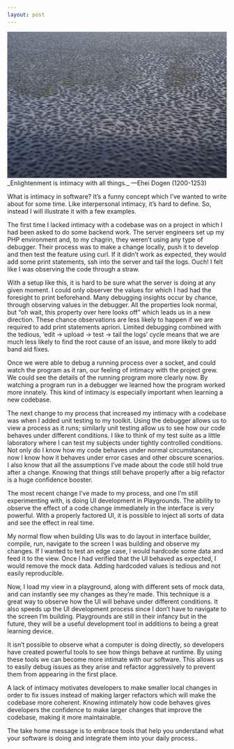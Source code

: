 ```yaml
---
layout: post
---
```

<img src="/images/fulls/IMG_0100.jpg" class="fit image">
_Enlightenment is intimacy with all things._ —Ehei Dogen (1200-1253)

What is intimacy in software? It’s a funny concept which I’ve wanted to write about for some time. Like interpersonal intimacy, it’s hard to define. So, instead I will illustrate it with a few examples.

The first time I lacked intimacy with a codebase was on a project in which I had been asked to do some backend work. The server engineers set up my PHP environment and, to my chagrin, they weren’t using any type of debugger. Their process was to make a change locally, push it to develop and then test the feature using curl. If it didn’t work as expected, they would add some print statements, ssh into the server and tail the logs. Ouch! I felt like I was observing the code through a straw.

With a setup like this, it is hard to be sure what the server is doing at any given moment. I could only observer the values for which I had had the foresight to print beforehand. Many debugging insights occur by chance, through observing values in the debugger. All the properties look normal, but “oh wait, this property over here looks off” which leads us in a new direction. These chance observations are less likely to happen if we are required to add print statements apriori. Limited debugging combined with the tedious, ‘edit -> upload -> test -> tail the logs’ cycle means that we are much less likely to find the root cause of an issue, and more likely to add band aid fixes.

Once we were able to debug a running process over a socket, and could watch the program as it ran, our feeling of intimacy with the project grew. We could see the details of the running program more clearly now. By watching a program run in a debugger we learned how the program worked more innately. This kind of intimacy is especially important when learning a new codebase.

The next change to my process that increased my intimacy with a codebase was when I added unit testing to my toolkit. Using the debugger allows us to view a process as it runs; similarly unit testing allow us to see how our code behaves under different conditions. I like to think of my test suite as a little laboratory where I can test my subjects under tightly controlled conditions. Not only do I know how my code behaves under normal circumstances, now I know how it behaves under error cases and other obscure scenarios. I also know that all the assumptions I’ve made about the code still hold true after a change. Knowing that things still behave properly after a big refactor is a huge confidence booster.

The most recent change I’ve made to my process, and one I’m still experimenting with, is doing UI development in Playgrounds. The ability to observe the effect of a code change immediately in the interface is very powerful. With a properly factored UI, it is possible to inject all sorts of data and see the effect in real time.

My normal flow when building UIs was to do layout in interface builder, compile, run, navigate to the screen I was building and observe my changes. If I wanted to test an edge case, I would hardcode some data and feed it to the view. Once I had verified that the UI behaved as expected, I would remove the mock data. Adding hardcoded values is tedious and not easily reproducible.

Now, I load my view in a playground, along with different sets of mock data, and can instantly see my changes as they’re made. This technique is a great way to observe how the UI will behave under different conditions. It also speeds up the UI development process since I don’t have to navigate to the screen I’m building. Playgrounds are still in their infancy but in the future, they will be a useful development tool in additions to being a great learning device.

It isn’t possible to observe what a computer is doing directly, so developers have created powerful tools to see how things behave at runtime. By using these tools we can become more intimate with our software. This allows us to easily debug issues as they arise and refactor aggressively to prevent them from appearing in the first place.

A lack of intimacy motivates developers to make smaller local changes in order to fix issues instead of making larger refactors which will make the codebase more coherent. Knowing intimately how code behaves gives developers the confidence to make larger changes that improve the codebase, making it more maintainable.

The take home message is to embrace tools that help you understand what your software is doing and integrate them into your daily process..
